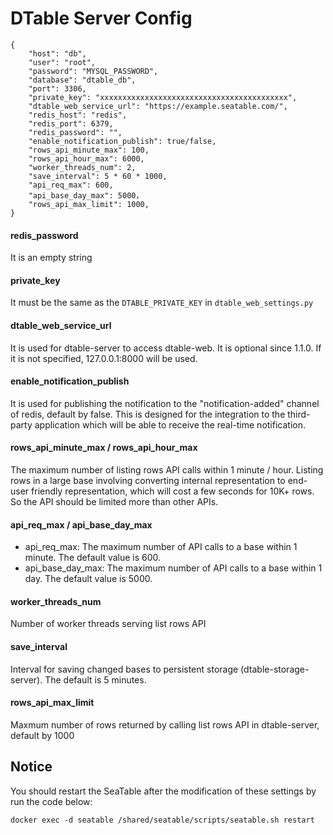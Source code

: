 # DTable Server Config

```
{
    "host": "db",
    "user": "root",
    "password": "MYSQL_PASSWORD",
    "database": "dtable_db",
    "port": 3306,
    "private_key": "xxxxxxxxxxxxxxxxxxxxxxxxxxxxxxxxxxxxxxxxxx",
    "dtable_web_service_url": "https://example.seatable.com/",
    "redis_host": "redis",
    "redis_port": 6379,
    "redis_password": "",
    "enable_notification_publish": true/false,
    "rows_api_minute_max": 100,
    "rows_api_hour_max": 6000,
    "worker_threads_num": 2,
    "save_interval": 5 * 60 * 1000,
    "api_req_max": 600,
    "api_base_day_max": 5000，
    "rows_api_max_limit": 1000,
}

```
#### redis_password

It is an empty string

#### private_key

It must be the same as the `DTABLE_PRIVATE_KEY` in `dtable_web_settings.py` 

#### dtable_web_service_url

It is used for dtable-server to access dtable-web. It is optional since 1.1.0. If it is not specified, 127.0.0.1:8000 will be used.

#### enable_notification_publish

It is used for publishing the notification to the "notification-added" channel of redis, default by false.  This is designed for the integration to the third-party application which will be able to receive the real-time notification.


#### rows_api_minute_max / rows_api_hour_max

The maximum number of listing rows API calls within 1 minute / hour. Listing rows in a large base involving converting internal representation to end-user friendly representation, which will cost a few seconds for 10K+ rows. So the API should be limited more than other APIs. 


#### api_req_max / api_base_day_max

* api_req_max: The maximum number of API calls to a base within 1 minute. The default value is 600.
* api_base_day_max: The maximum number of API calls to a base within 1 day. The default value is 5000.

#### worker_threads_num

Number of worker threads serving list rows API

#### save_interval

Interval for saving changed bases to persistent storage (dtable-storage-server). The default is 5 minutes.

#### rows_api_max_limit

Maxmum number of rows returned by calling list rows API in dtable-server, default by 1000


## Notice

You should restart the SeaTable after the modification of these settings by run the code below:

```
docker exec -d seatable /shared/seatable/scripts/seatable.sh restart
```

